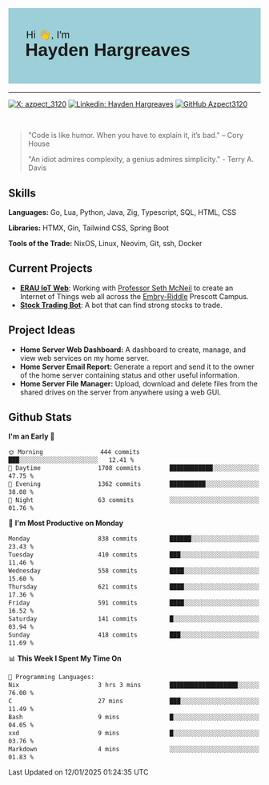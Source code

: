 ![Hayden Hargreaves](https://github.com/Azpect3120/Azpect3120/blob/master/download.png?raw=true)

<hr>

[![X: azpect_3120](https://img.shields.io/twitter/follow/azpect_3120?style=social)](https://x.com/azpect_3120)
[![Linkedin: Hayden Hargreaves](https://img.shields.io/badge/-Hayden%20Hargreaves-blue?style=flat-square&logo=Linkedin&logoColor=white&link=https://www.linkedin.com/in/hayden-hargreaves-37b2802a4/)](https://www.linkedin.com/in/hayden-hargreaves-37b2802a4/)
[![GitHub Azpect3120](https://img.shields.io/github/followers/azpect3120?label=follow&style=social)](https://github.com/azpect3120)

<br>

> "Code is like humor. When you have to explain it, it’s bad." – Cory House
> 
> "An idiot admires complexity, a genius admires simplicity." - Terry A. Davis


## Skills
**Languages:** Go, Lua, Python, Java, Zig, Typescript, SQL, HTML, CSS 

**Libraries:** HTMX, Gin, Tailwind CSS, Spring Boot

**Tools of the Trade:** NixOS, Linux, Neovim, Git, ssh, Docker


## Current Projects 
- **[ERAU IoT Web](https://github.com/Azpect3120/InternetOfThings)**: Working with [Professor Seth McNeil](https://github.com/semcneil) to create an Internet of Things web all across the [Embry-Riddle](https://erau.edu) Prescott Campus.
- **[Stock Trading Bot](https://github.com/Azpect3120/TradingBot)**: A bot that can find strong stocks to trade.


## Project Ideas
- **Home Server Web Dashboard:** A dashboard to create, manage, and view web services on my home server.
- **Home Server Email Report:** Generate a report and send it to the owner of the home server containing status and other useful information.
- **Home Server File Manager:** Upload, download and delete files from the shared drives on the server from anywhere using a web GUI.


## Github Stats

<!--START_SECTION:waka-->
**I'm an Early 🐤** 

```text
🌞 Morning                444 commits         ███░░░░░░░░░░░░░░░░░░░░░░   12.41 % 
🌆 Daytime                1708 commits        ████████████░░░░░░░░░░░░░   47.75 % 
🌃 Evening                1362 commits        ██████████░░░░░░░░░░░░░░░   38.08 % 
🌙 Night                  63 commits          ░░░░░░░░░░░░░░░░░░░░░░░░░   01.76 % 
```
📅 **I'm Most Productive on Monday** 

```text
Monday                   838 commits         ██████░░░░░░░░░░░░░░░░░░░   23.43 % 
Tuesday                  410 commits         ███░░░░░░░░░░░░░░░░░░░░░░   11.46 % 
Wednesday                558 commits         ████░░░░░░░░░░░░░░░░░░░░░   15.60 % 
Thursday                 621 commits         ████░░░░░░░░░░░░░░░░░░░░░   17.36 % 
Friday                   591 commits         ████░░░░░░░░░░░░░░░░░░░░░   16.52 % 
Saturday                 141 commits         █░░░░░░░░░░░░░░░░░░░░░░░░   03.94 % 
Sunday                   418 commits         ███░░░░░░░░░░░░░░░░░░░░░░   11.69 % 
```


📊 **This Week I Spent My Time On** 

```text
💬 Programming Languages: 
Nix                      3 hrs 3 mins        ███████████████████░░░░░░   76.00 % 
C                        27 mins             ███░░░░░░░░░░░░░░░░░░░░░░   11.49 % 
Bash                     9 mins              █░░░░░░░░░░░░░░░░░░░░░░░░   04.05 % 
xxd                      9 mins              █░░░░░░░░░░░░░░░░░░░░░░░░   03.76 % 
Markdown                 4 mins              ░░░░░░░░░░░░░░░░░░░░░░░░░   01.83 % 
```


 Last Updated on 12/01/2025 01:24:35 UTC
<!--END_SECTION:waka-->
